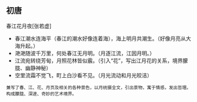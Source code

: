 ## 初唐
春江花月夜[张若虚]
- 春江潮水连海平（春江的潮水好像连着海），海上明月共潮生。（好像月亮从大海升起。）
- 滟滟随波千万里，何处春江无月明。（月逐江流，江因月明。）
- 江流宛转绕芳甸，月照花林皆似霰。（引入“花”，写出江月花的关系，境界朦胧、幽静神秘）
- 空里流霜不觉飞，町上白沙看不见。（月光流动和月光皎洁）
```
兼写了春、江、花、月页及相关的各种景色，以月统摄全文，引出景物，寓于情感，发出哲理。构成朦胧、深邃、奇妙的艺术境界。
```